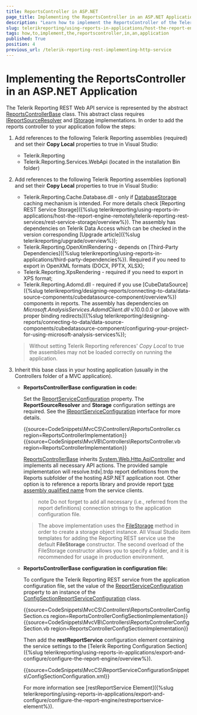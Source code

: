 ```yaml
---
title: ReportsController in ASP.NET
page_title: Implementing the ReportsController in an ASP.NET Application Explained
description: "Learn how to implement the ReportsController of the Telerik Reporting REST Service in an ASP.NET application."
slug: telerikreporting/using-reports-in-applications/host-the-report-engine-remotely/telerik-reporting-rest-services/asp.net-web-api-implementation/how-to-implement-the-reportscontroller-in-an-application
tags: how,to,implement,the,reportscontroller,in,an,application
published: True
position: 4
previous_url: /telerik-reporting-rest-implementing-http-service
---
```


# Implementing the ReportsController in an ASP.NET Application

The Telerik Reporting REST Web API service is represented by the abstract [ReportsControllerBase](/api/Telerik.Reporting.Services.WebApi.ReportsControllerBase) class. This abstract class requires  [IReportSourceResolver](/api/Telerik.Reporting.Services.IReportSourceResolver) and [IStorage](/api/Telerik.Reporting.Cache.Interfaces.IStorage) implementations. In order to add the reports controller to your application follow the steps:

1. Add references to the following Telerik Reporting assemblies (required) and set their __Copy Local__ properties to true in Visual Studio:

	+ Telerik.Reporting
	+ Telerik.Reporting.Services.WebApi (located in the installation Bin folder)

1. Add references to the following Telerik Reporting assemblies (optional) and set their __Copy Local__ properties to true in Visual Studio:

	+ Telerik.Reporting.Cache.Database.dll - only if [DatabaseStorage](/api/Telerik.Reporting.Cache.Database.DatabaseStorage) caching mechanism is intended. For more details check [Reporting REST Service Storage]({%slug telerikreporting/using-reports-in-applications/host-the-report-engine-remotely/telerik-reporting-rest-services/rest-service-storage/overview%}). The assembly has dependencies on Telerik Data Access which can be checked in the version corresponding [Upgrade article]({%slug telerikreporting/upgrade/overview%});
	+ Telerik.Reporting.OpenXmlRendering - depends on [Third-Party Dependencies]({%slug telerikreporting/using-reports-in-applications/third-party-dependencies%}). Required if you need to export in OpenXML formats (DOCX, PPTX, XLSX);
	+ Telerik.Reporting.XpsRendering - required if you need to export in XPS format;
	+ Telerik.Reporting.Adomd.dll - required if you use [CubeDataSource]({%slug telerikreporting/designing-reports/connecting-to-data/data-source-components/cubedatasource-component/overview%}) components in reports. The assembly has dependencies on *Microsoft.AnalysisServices.AdomdClient.dll* v.10.0.0.0 or [above with proper binding redirects]({%slug telerikreporting/designing-reports/connecting-to-data/data-source-components/cubedatasource-component/configuring-your-project-for-using-microsoft-analysis-services%});

	>Without setting Telerik Reporting references' _Copy Local_ to true the assemblies may not be loaded correctly on running the application.

1. Inherit this base class in your hosting application (usually in the Controllers folder of a MVC application).

	+ __ReportsControllerBase configuration in code:__

		Set the [ReportServiceConfiguration](/api/Telerik.Reporting.Services.WebApi.ReportsControllerBase#Telerik_Reporting_Services_WebApi_ReportsControllerBase_ReportServiceConfiguration) property. The __ReportSourceResolver__ and __Storage__ configuration settings are required. See the [IReportServiceConfiguration](/api/Telerik.Reporting.Services.IReportServiceConfiguration) interface for more details.

		{{source=CodeSnippets\MvcCS\Controllers\ReportsController.cs region=ReportsControllerImplementation}}
		{{source=CodeSnippets\MvcVB\Controllers\ReportsController.vb region=ReportsControllerImplementation}}

		[ReportsControllerBase](/api/Telerik.Reporting.Services.WebApi.ReportsControllerBase) inherits [System.Web.Http.ApiController](http://msdn.microsoft.com/en-us/library/system.web.http.apicontroller.aspx) and implements all necessary API actions. The provided sample implementation will resolve.trdx|.trdp report definitions from the Reports subfolder of the hosting ASP.NET application root. Other option is to reference a reports library and provide report [type assembly qualified name](http://msdn.microsoft.com/en-us/library/system.type.assemblyqualifiedname.aspx) from the service clients.

		>note Do not forget to add all necessary (i.e., referred from the report definitions) connection strings to the application configuration file.

		>The above implementation uses the [FileStorage](/api/Telerik.Reporting.Cache.File.FileStorage) method in order to create a storage object instance. All Visual Studio item templates for adding the Reporting REST service use the default __FileStorage__ constructor. The second overload of the FileStorage constructor allows you to specify a folder, and it is recommended for usage in production environment.

	+ __ReportsControllerBase configuration in configuration file:__

		To configure the Telerik Reporting REST service from the application configuration file, set the value of the [ReportServiceConfiguration](/api/Telerik.Reporting.Services.WebApi.ReportsControllerBase#Telerik_Reporting_Services_WebApi_ReportsControllerBase_ReportServiceConfiguration) property to an instance of the [ConfigSectionReportServiceConfiguration](/api/Telerik.Reporting.Services.ConfigSectionReportServiceConfiguration) class.

		{{source=CodeSnippets\MvcCS\Controllers\ReportsControllerConfigSection.cs region=ReportsControllerConfigSectionImplementation}}
		{{source=CodeSnippets\MvcVB\Controllers\ReportsControllerConfigSection.vb region=ReportsControllerConfigSectionImplementation}}


		Then add the __restReportService__ configuration element containing the service settings to the [Telerik Reporting Configuration Section]({%slug telerikreporting/using-reports-in-applications/export-and-configure/configure-the-report-engine/overview%}).

		{{source=CodeSnippets\MvcCS\ReportServiceConfigurationSnippets\ConfigSectionConfiguration.xml}}


		For more information see [restReportService Element]({%slug telerikreporting/using-reports-in-applications/export-and-configure/configure-the-report-engine/restreportservice-element%}).
